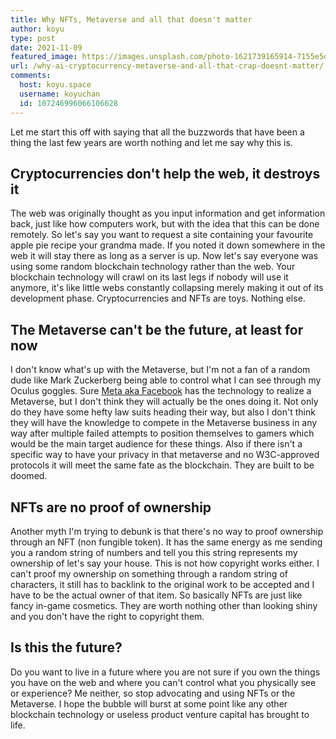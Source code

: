 ```yaml
---
title: Why NFTs, Metaverse and all that doesn't matter
author: koyu
type: post
date: 2021-11-09
featured_image: https://images.unsplash.com/photo-1621739165914-7155e5d4816e?crop=entropy&cs=tinysrgb&fit=max&fm=jpg&ixid=MnwxMTc3M3wwfDF8c2VhcmNofDh8fGVsb24lMjBtdXNrfGVufDB8fHx8MTYzNTYzMDAzNQ&ixlib=rb-1.2.1&q=80&w=2000
url: /why-ai-cryptocurrency-metaverse-and-all-that-crap-doesnt-matter/
comments:
  host: koyu.space
  username: koyuchan
  id: 107246996066106628
---
```


Let me start this off with saying that all the buzzwords that have been a thing the last few years are worth nothing and let me say why this is.

## Cryptocurrencies don't help the web, it destroys it

The web was originally thought as you input information and get information back, just like how computers work, but with the idea that this can be done remotely. So let's say you want to request a site containing your favourite apple pie recipe your grandma made. If you noted it down somewhere in the web it will stay there as long as a server is up. Now let's say everyone was using some random blockchain technology rather than the web. Your blockchain technology will crawl on its last legs if nobody will use it anymore, it's like little webs constantly collapsing merely making it out of its development phase. Cryptocurrencies and NFTs are toys. Nothing else.

## The Metaverse can't be the future, at least for now

I don't know what's up with the Metaverse, but I'm not a fan of a random dude like Mark Zuckerberg being able to control what I can see through my Oculus goggles. Sure [Meta aka Facebook](https://www.bbc.com/news/technology-59083601) has the technology to realize a Metaverse, but I don't think they will actually be the ones doing it. Not only do they have some hefty law suits heading their way, but also I don't think they will have the knowledge to compete in the Metaverse business in any way after multiple failed attempts to position themselves to gamers which would be the main target audience for these things. Also if there isn't a specific way to have your privacy in that metaverse and no W3C-approved protocols it will meet the same fate as the blockchain. They are built to be doomed.

## NFTs are no proof of ownership

Another myth I'm trying to debunk is that there's no way to proof ownership through an NFT (non fungible token). It has the same energy as me sending you a random string of numbers and tell you this string represents my ownership of let's say your house. This is not how copyright works either. I can't proof my ownership on something through a random string of characters, it still has to backlink to the original work to be accepted and I have to be the actual owner of that item. So basically NFTs are just like fancy in-game cosmetics. They are worth nothing other than looking shiny and you don't have the right to copyright them.

## Is this the future?

Do you want to live in a future where you are not sure if you own the things you have on the web and where you can't control what you physically see or experience? Me neither, so stop advocating and using NFTs or the Metaverse. I hope the bubble will burst at some point like any other blockchain technology or useless product venture capital has brought to life.